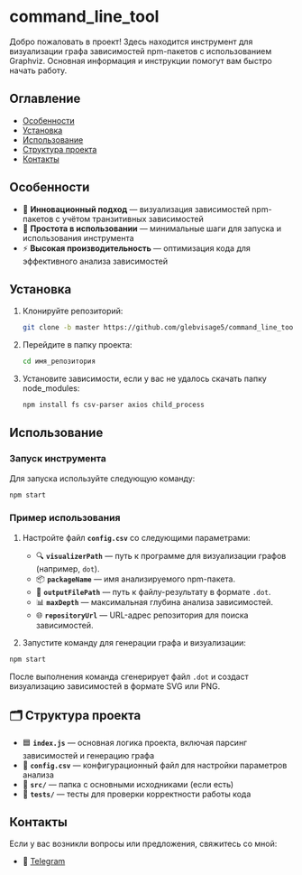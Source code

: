 # command_line_tool

Добро пожаловать в проект! Здесь находится инструмент для визуализации графа зависимостей npm-пакетов с использованием Graphviz. Основная информация и инструкции помогут вам быстро начать работу.

## Оглавление

- [Особенности](#особенности)
- [Установка](#установка)
- [Использование](#использование)
- [Структура проекта](#структура-проекта)
- [Контакты](#контакты)

## Особенности

- 🚀 **Инновационный подход** — визуализация зависимостей npm-пакетов с учётом транзитивных зависимостей
- 🔧 **Простота в использовании** — минимальные шаги для запуска и использования инструмента
- ⚡ **Высокая производительность** — оптимизация кода для эффективного анализа зависимостей

## Установка

1. Клонируйте репозиторий:
   ```bash
   git clone -b master https://github.com/glebvisage5/command_line_tool.git
2. Перейдите в папку проекта:
   ```bash
   cd имя_репозитория
3. Установите зависимости, если у вас не удалось скачать папку node_modules:
   ```bash
   npm install fs csv-parser axios child_process

## Использование

### Запуск инструмента

Для запуска используйте следующую команду:
```bash
npm start
```

### Пример использования

1. Настройте файл **`config.csv`** со следующими параметрами:
   - 🔍 **`visualizerPath`** — путь к программе для визуализации графов (например, `dot`).
   - 📦 **`packageName`** — имя анализируемого npm-пакета.
   - 💾 **`outputFilePath`** — путь к файлу-результату в формате `.dot`.
   - 📊 **`maxDepth`** — максимальная глубина анализа зависимостей.
   - 🌐 **`repositoryUrl`** — URL-адрес репозитория для поиска зависимостей.

2. Запустите команду для генерации графа и визуализации:
```bash
npm start
```
После выполнения команда сгенерирует файл `.dot` и создаст визуализацию зависимостей в формате SVG или PNG.

## 🗂️ Структура проекта

- 🟦 **`index.js`** — основная логика проекта, включая парсинг зависимостей и генерацию графа
- 📝 **`config.csv`** — конфигурационный файл для настройки параметров анализа
- 📂 **`src/`** — папка с основными исходниками (если есть)
- 🧪 **`tests/`** — тесты для проверки корректности работы кода

## Контакты
Если у вас возникли вопросы или предложения, свяжитесь со мной:
   - 📧 [Telegram](https://t.me/Visage2)
